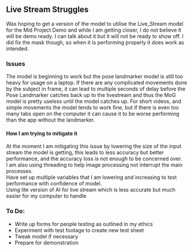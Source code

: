 ## Live Stream Struggles

Was hoping to get a version of the model to utilise the Live_Stream model for the Mid Project Demo and while I am getting closer, I do not believe it will be demo ready. I can talk about it but it will not be ready to show off. I did fix the mask though, so when it is performing properly it does work as intended.

### Issues
The model is beginning to work but the pose landmarker model is still too heavy for usage on a laptop. If there are any complicated movements done by the subject in frame, it can lead to multiple seconds of delay before the Pose Landmarker catches back up to the livestream and thus the MoG model is pretty useless until the model catches up. For short videos, and simple movements the model tends to work fine, but if there is even too many tabs open on the computer it can cause it to be worse performing than the app without the landmarker.

#### How I am trying to mitigate it
At the moment I am mitigating this issue by lowering the size of the input stream the model is getting, this leads to less accuracy but better performance, and the accuracy loss is not enough to be concerned over.<br/>
I am also using threading to help image processing not interrupt the main processes.<br/>
Have set up multiple variables that I am lowering and increasing to test performance with confidence of model.<br/>
Using lite version of AI for live stream which is less accurate but much easier for my computer to handle<br/>

### To Do:
* Write up forms for people testing as outlined in my ethics
* Experiment with test footage to create new test sheet
* Tweak model if necessary
* Prepare for demonstration